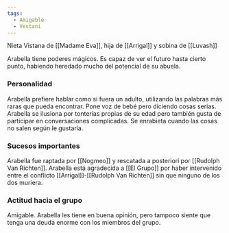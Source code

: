 ```yaml
---
tags:
  - Amigable
  - Vestani
---
```



Nieta Vistana de [[Madame Eva]], hija de [[Arrigal]] y sobina de [[Luvash]]

Arabella tiene poderes mágicos. Es capaz de ver el futuro hasta cierto punto, habiendo heredado mucho del potencial de su abuela.


### Personalidad

Arabella prefiere hablar como si fuera un adulto, utilizando las palabras más raras que pueda encontrar. Pone voz de bebé pero diciendo cosas serias. 
Arabella se ilusiona por tonterías propias de su edad pero también gusta de participar en conversaciones complicadas. Se enrabieta cuando las cosas no salen según le gustaría.

### Sucesos importantes

Arabella fue raptada por [[Nogmeo]] y rescatada a posteriori por [[Rudolph Van Richten]]. 
Arabella está agradecida a [[El Grupo]] por haber intervenido entre el conflicto [[Arrigal]]-[[Rudolph Van Richten]] sin que ninguno de los dos muriera.

### Actitud hacia el grupo

Amigable. Arabella les tiene en buena opinión, pero tampoco siente que tenga una deuda enorme con los miembros del grupo.